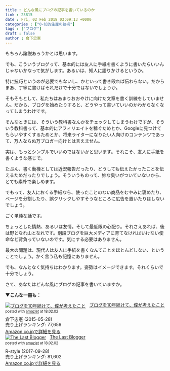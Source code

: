 ```yaml
---
title : どんな風にブログの記事を書いているのか
link : 23815
date : Fri, 02 Feb 2018 03:09:13 +0000
categories : ["0-知的生産の技術"]
tags : ["ブログ"]
draft : false
author : 倉下忠憲
---
```


もちろん諸説あろうかとは思います。

でも、こういうブログって、基本的には友人に手紙を書くように書いたらいいんじゃないかなって気がします。あるいは、知人に語りかけるというか。

特に技巧というのが必要でもないし、かといって書き殴れば伝わらない。だからまあ、丁寧に書けばそれだけで十分ではないでしょうか。

そもそもとして、私たちはあまりおおやけに向けた文章を書く訓練をしていません。だから、ブログを始めたりすると、どうやって書いていいのかわからなくなってしまうわけです。

そんなときには、そういう教科書なんかをチェックしてしまうわけですが、そういう教科書って、基本的にアフィリエイトを稼ぐためとか、Googleに見つけてもらいやすくするためとか、将来ライターになりたい人向けのコンテンツであって、万人ならぬ万ブロガー向けとは言えません。

実は、もっとシンプルでいいのではないかと思います。それこそ、友人に手紙を書くような感じで。

たぶん、書く動機としては近況報告だったり、どうしても伝えたかったことを伝えるためだったりでしょう。そういうものって、妙な臭いがついていないから、とても素朴で楽しめます。

でもって、友人におくる手紙なら、使ったことのない商品をむやみに褒めたり、ページを分割したり、誤クリックしやすそうなところに広告を置いたりはしないでしょう。

ごく単純な話です。

ちょっとした情熱、あるいは友情。そして最低限の心配り。それさえあれば、後は野となれ山となれです。別段ブログを巨大メディアに育てなければいけない使命など背負っていないのです。気にする必要はありません。

最大の問題は、現代人は友人に手紙を書くなんてことをほとんどしない、ということでしょう。かく言う私も記憶にありません。

でも、なんとなく気持ちはわかります。姿勢はイメージできます。それくらいで十分でしょう。

さて、あなたはどんな風にブログの記事を書いていますか。

<strong>▼こんな一冊も：</strong>

<div class="amazlet-box" style="margin-bottom:0px;"><div class="amazlet-image" style="float:left;margin:0px 12px 1px 0px;"><a href="http://www.amazon.co.jp/exec/obidos/ASIN/B00YI05M1K/rashita1000-22/ref=nosim/" name="amazletlink" target="_blank"><img src="https://images-fe.ssl-images-amazon.com/images/I/41qzGeKnNEL._SL160_.jpg" alt="ブログを10年続けて、僕が考えたこと" style="border: none;" /></a></div><div class="amazlet-info" style="line-height:120%; margin-bottom: 10px"><div class="amazlet-name" style="margin-bottom:10px;line-height:120%"><a href="http://www.amazon.co.jp/exec/obidos/ASIN/B00YI05M1K/rashita1000-22/ref=nosim/" name="amazletlink" target="_blank">ブログを10年続けて、僕が考えたこと</a><div class="amazlet-powered-date" style="font-size:80%;margin-top:5px;line-height:120%">posted with <a href="http://www.amazlet.com/" title="amazlet" target="_blank">amazlet</a> at 18.02.02</div></div><div class="amazlet-detail">倉下忠憲 (2015-05-28)<br />売り上げランキング: 77,656<br /></div><div class="amazlet-sub-info" style="float: left;"><div class="amazlet-link" style="margin-top: 5px"><a href="http://www.amazon.co.jp/exec/obidos/ASIN/B00YI05M1K/rashita1000-22/ref=nosim/" name="amazletlink" target="_blank">Amazon.co.jpで詳細を見る</a></div></div></div><div class="amazlet-footer" style="clear: left"></div></div>

<div class="amazlet-box" style="margin-bottom:0px;"><div class="amazlet-image" style="float:left;margin:0px 12px 1px 0px;"><a href="http://www.amazon.co.jp/exec/obidos/ASIN/B0761ZP974/rashita1000-22/ref=nosim/" name="amazletlink" target="_blank"><img src="https://images-fe.ssl-images-amazon.com/images/I/4116pH0vPrL._SL160_.jpg" alt="The Last Blogger" style="border: none;" /></a></div><div class="amazlet-info" style="line-height:120%; margin-bottom: 10px"><div class="amazlet-name" style="margin-bottom:10px;line-height:120%"><a href="http://www.amazon.co.jp/exec/obidos/ASIN/B0761ZP974/rashita1000-22/ref=nosim/" name="amazletlink" target="_blank">The Last Blogger</a><div class="amazlet-powered-date" style="font-size:80%;margin-top:5px;line-height:120%">posted with <a href="http://www.amazlet.com/" title="amazlet" target="_blank">amazlet</a> at 18.02.02</div></div><div class="amazlet-detail">R-style (2017-09-28)<br />売り上げランキング: 81,602<br /></div><div class="amazlet-sub-info" style="float: left;"><div class="amazlet-link" style="margin-top: 5px"><a href="http://www.amazon.co.jp/exec/obidos/ASIN/B0761ZP974/rashita1000-22/ref=nosim/" name="amazletlink" target="_blank">Amazon.co.jpで詳細を見る</a></div></div></div><div class="amazlet-footer" style="clear: left"></div></div>
